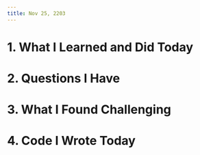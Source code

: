 ```yaml
---
title: Nov 25, 2203
---
```


# 1. What I Learned and Did Today


# 2. Questions I Have


# 3. What I Found Challenging


# 4. Code I Wrote Today